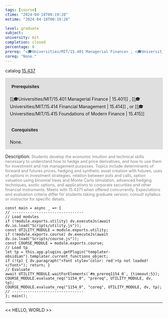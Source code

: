 ```yaml
---
tags: [course]
ctime: "2024-04-18T00:19:28"
mstime: "2024-04-18T00:19:28"

level: graduate
subject: 
university: mit
completion: closed
percentage: 0
prereq: "<🎓Universities/MIT/15.401 Managerial Finance> , <🎓Universities/MIT/15.414 Financial Management> , or <🎓Universities/MIT/15.415 Foundations of Modern Finance>"
coreq: "None."
---
```


catalog [15.437](http://student.mit.edu/catalog/m15b.html#15.437)

<span style="display: block; padding: 15px; background-color: rgb(100, 100, 100, 0.2);"><font id="m_prereq1154_0" style="display: block; font-family: Arial, sans-serif; font-weight: bold; padding: 5px">Prerequisites</font><br><span id="prereq1154_0">[[🎓Universities/MIT/15.401 Managerial Finance | 15.401]] , [[🎓Universities/MIT/15.414 Financial Management | 15.414]] , or [[🎓Universities/MIT/15.415 Foundations of Modern Finance | 15.415]]</span></span>
<span style="display: block; padding: 15px; background-color: rgb(100, 100, 100, 0.2);"><font id="m_coreq1154_0" style="display: block; font-family: Arial, sans-serif; font-weight: bold; padding: 5px">Corequisites</font><br><span id="coreq1154_0">None.</span></span>

<font style="">Description:</font>
<font style="color: grey; font-size: 0.8rem;">Students develop the economic intuition and technical skills necessary to understand how to hedge and price derivatives, and how to use them for investment and risk management purposes. Topics include determinants of forward and futures prices, hedging and synthetic asset creation with futures, uses of options in investment strategies, relation between puts and calls, option valuation using binomial trees and Monte Carlo simulation, advanced hedging techniques, exotic options, and applications to corporate securities and other financial instruments. Meets with 15.4371 when offered concurrently. Expectations and evaluation criteria differ for students taking graduate version; consult syllabus or instructor for specific details.</font>

```dataviewjs
const main = async _ => {
// --------------------------------
// Load modules
if (!module.exports.utility) dv.executeJs(await dv.io.load("Scripts/utility.js"));
const UTILITY_MODULE = module.exports.utility;
if (!module.exports.course) dv.executeJs(await dv.io.load("Scripts/course.js"));
const COURSE_MODULE = module.exports.course;
// Load tp
let tp = this.app.plugins.getPlugin("templater-obsidian").templater.current_functions_object;
if (!tp) { dv.paragraph("<font style='color: red'>tp not loaded!</font>"); return; }
// Evaluate
await UTILITY_MODULE.waitForElements(`#m_prereq1154_0`, {timeout:5});
COURSE_MODULE.evaluate_req("1154_0", "prereq", UTILITY_MODULE, dv, tp);
COURSE_MODULE.evaluate_req("1154_0", "coreq", UTILITY_MODULE, dv, tp);
// --------------------------------
}; main();
```

---

<< HELLO, WORLD >>
